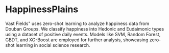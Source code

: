 # HappinessPlains
Vast Fields" uses zero-shot learning to analyze happiness data from Douban Groups. We classify happiness into Hedonic and Eudaimonic types using a dataset of positive daily events. Models like SVM, Random Forest, GBDT, and XG-Boost are employed for further analysis, showcasing zero-shot learning in social science research.
